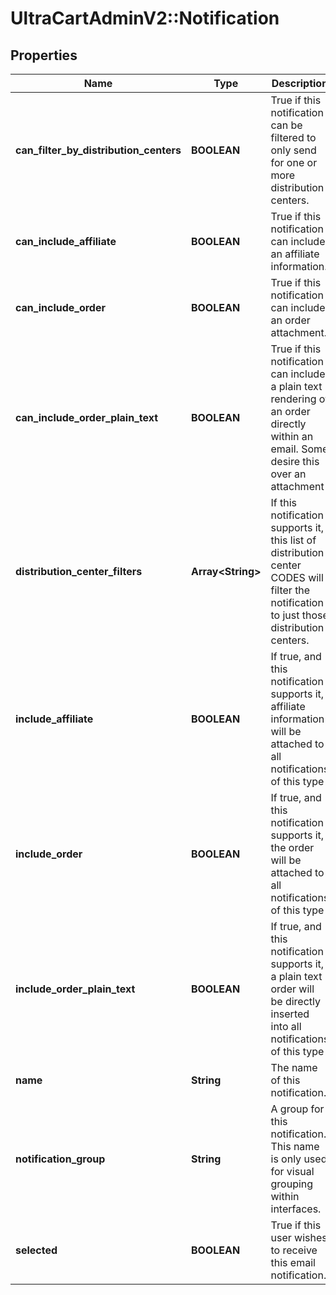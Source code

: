 # UltraCartAdminV2::Notification

## Properties
Name | Type | Description | Notes
------------ | ------------- | ------------- | -------------
**can_filter_by_distribution_centers** | **BOOLEAN** | True if this notification can be filtered to only send for one or more distribution centers. | [optional] 
**can_include_affiliate** | **BOOLEAN** | True if this notification can include an affiliate information. | [optional] 
**can_include_order** | **BOOLEAN** | True if this notification can include an order attachment. | [optional] 
**can_include_order_plain_text** | **BOOLEAN** | True if this notification can include a plain text rendering of an order directly within an email.  Some desire this over an attachment | [optional] 
**distribution_center_filters** | **Array&lt;String&gt;** | If this notification supports it, this list of distribution center CODES will filter the notification to just those distribution centers. | [optional] 
**include_affiliate** | **BOOLEAN** | If true, and this notification supports it, affiliate information will be attached to all notifications of this type | [optional] 
**include_order** | **BOOLEAN** | If true, and this notification supports it, the order will be attached to all notifications of this type | [optional] 
**include_order_plain_text** | **BOOLEAN** | If true, and this notification supports it, a plain text order will be directly inserted into all notifications of this type | [optional] 
**name** | **String** | The name of this notification. | [optional] 
**notification_group** | **String** | A group for this notification.  This name is only used for visual grouping within interfaces. | [optional] 
**selected** | **BOOLEAN** | True if this user wishes to receive this email notification. | [optional] 



